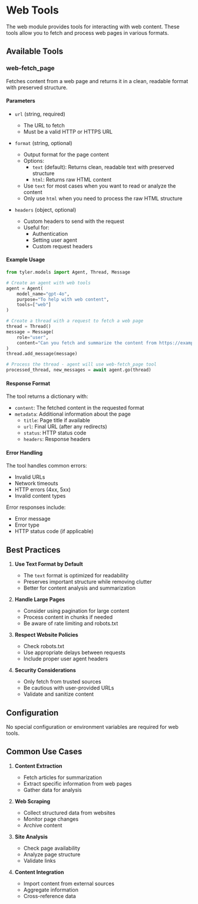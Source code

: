 # Web Tools

The web module provides tools for interacting with web content. These tools allow you to fetch and process web pages in various formats.

## Available Tools

### web-fetch_page

Fetches content from a web page and returns it in a clean, readable format with preserved structure.

#### Parameters

- `url` (string, required)
  - The URL to fetch
  - Must be a valid HTTP or HTTPS URL

- `format` (string, optional)
  - Output format for the page content
  - Options:
    - `text` (default): Returns clean, readable text with preserved structure
    - `html`: Returns raw HTML content
  - Use `text` for most cases when you want to read or analyze the content
  - Only use `html` when you need to process the raw HTML structure

- `headers` (object, optional)
  - Custom headers to send with the request
  - Useful for:
    - Authentication
    - Setting user agent
    - Custom request headers

#### Example Usage

```python
from tyler.models import Agent, Thread, Message

# Create an agent with web tools
agent = Agent(
    model_name="gpt-4o",
    purpose="To help with web content",
    tools=["web"]
)

# Create a thread with a request to fetch a web page
thread = Thread()
message = Message(
    role="user",
    content="Can you fetch and summarize the content from https://example.com?"
)
thread.add_message(message)

# Process the thread - agent will use web-fetch_page tool
processed_thread, new_messages = await agent.go(thread)
```

#### Response Format

The tool returns a dictionary with:
- `content`: The fetched content in the requested format
- `metadata`: Additional information about the page
  - `title`: Page title if available
  - `url`: Final URL (after any redirects)
  - `status`: HTTP status code
  - `headers`: Response headers

#### Error Handling

The tool handles common errors:
- Invalid URLs
- Network timeouts
- HTTP errors (4xx, 5xx)
- Invalid content types

Error responses include:
- Error message
- Error type
- HTTP status code (if applicable)

## Best Practices

1. **Use Text Format by Default**
   - The `text` format is optimized for readability
   - Preserves important structure while removing clutter
   - Better for content analysis and summarization

2. **Handle Large Pages**
   - Consider using pagination for large content
   - Process content in chunks if needed
   - Be aware of rate limiting and robots.txt

3. **Respect Website Policies**
   - Check robots.txt
   - Use appropriate delays between requests
   - Include proper user agent headers

4. **Security Considerations**
   - Only fetch from trusted sources
   - Be cautious with user-provided URLs
   - Validate and sanitize content

## Configuration

No special configuration or environment variables are required for web tools.

## Common Use Cases

1. **Content Extraction**
   - Fetch articles for summarization
   - Extract specific information from web pages
   - Gather data for analysis

2. **Web Scraping**
   - Collect structured data from websites
   - Monitor page changes
   - Archive content

3. **Site Analysis**
   - Check page availability
   - Analyze page structure
   - Validate links

4. **Content Integration**
   - Import content from external sources
   - Aggregate information
   - Cross-reference data 